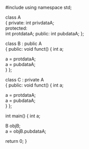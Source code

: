  #include <iostream>
 using namespace std;
 
 class A                  
 {
 private:
 int privdataA;     
 protected:            
 int protdataA;
 public:
 int pubdataA;
 };
 
 class B : public A       
 {
 public:
 void funct()
 {
 int a;
  
 a = protdataA;  
 a = pubdataA;   
 }
 };
 
 class C : private A      
 {
 public:
 void funct()
 {
 int a;
 
 a = protdataA;  
 a = pubdataA;   
 }
 };
 
 int main()
 {
 int a;
 
 B objB;  
 a = objB.pubdataA;    
     
 return 0;
 }
